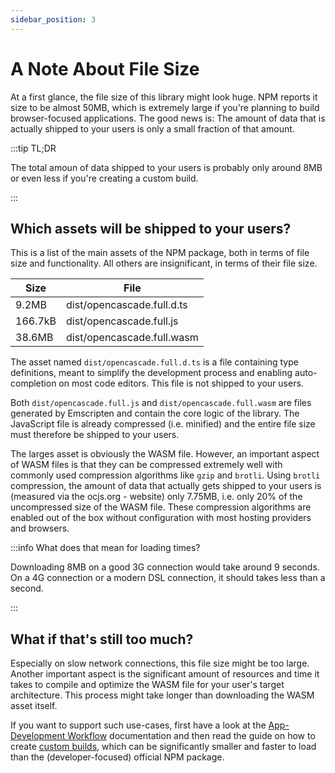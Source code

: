 ```yaml
---
sidebar_position: 3
---
```


# A Note About File Size

At a first glance, the file size of this library might look huge. NPM reports it size to be almost 50MB, which is extremely large if you're planning to build browser-focused applications. The good news is: The amount of data that is actually shipped to your users is only a small fraction of that amount.

:::tip TL;DR

The total amoun of data shipped to your users is probably only around 8MB or even less if you're creating a custom build.

:::

## Which assets will be shipped to your users?

This is a list of the main assets of the NPM package, both in terms of file size and functionality. All others are insignificant, in terms of their file size.


|   Size  | File                       |
|---------|----------------------------|
| 9.2MB   | dist/opencascade.full.d.ts |
| 166.7kB | dist/opencascade.full.js   |
| 38.6MB  | dist/opencascade.full.wasm |

The asset named `dist/opencascade.full.d.ts` is a file containing type definitions, meant to simplify the development process and enabling auto-completion on most code editors. This file is not shipped to your users.


Both `dist/opencascade.full.js` and `dist/opencascade.full.wasm` are files generated by Emscripten and contain the core logic of the library. The JavaScript file is already compressed (i.e. minified) and the entire file size must therefore be shipped to your users.

The larges asset is obviously the WASM file. However, an important aspect of WASM files is that they can be compressed extremely well with commonly used compression algorithms like `gzip` and `brotli`. Using `brotli` compression, the amount of data that actually gets shipped to your users is (measured via the ocjs.org - website) only 7.75MB, i.e. only 20% of the uncompressed size of the WASM file. These compression algorithms are enabled out of the box without configuration with most hosting providers and browsers.

:::info What does that mean for loading times?

Downloading 8MB on a good 3G connection would take around 9 seconds. On a 4G connection or a modern DSL connection, it should takes less than a second.

:::

## What if that's still too much?

Especially on slow network connections, this file size might be too large. Another important aspect is the significant amount of resources and time it takes to compile and optimize the WASM file for your user's target architecture. This process might take longer than downloading the WASM asset itself.

If you want to support such use-cases, first have a look at the [App-Development Workflow](/docs/03-app-dev-workflow/01-workflow) documentation and then read the guide on how to create [custom builds](/docs/03-app-dev-workflow/03-custom-builds), which can be significantly smaller and faster to load than the (developer-focused) official NPM package.
